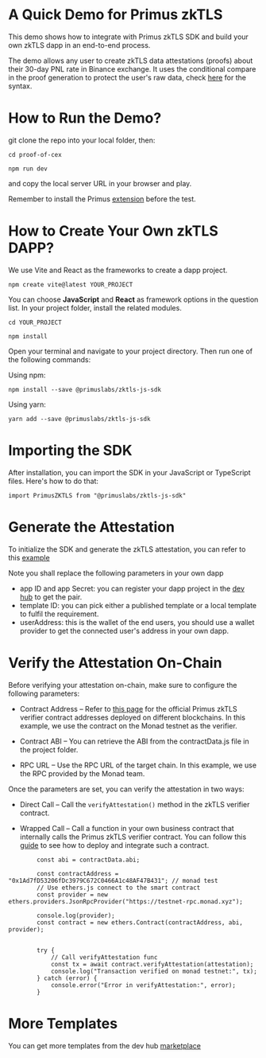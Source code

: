 # A Quick Demo for Primus zkTLS 

This demo shows how to integrate with Primus zkTLS SDK and build your own zkTLS dapp in an end-to-end process.

The demo allows any user to create zkTLS data attestations (proofs) about their 30-day PNL rate in Binance exchange. It uses the conditional compare in the proof generation to protect the user's raw data, check [here](https://docs.primuslabs.xyz/data-verification/zk-tls-sdk/test#verification-logics) for the syntax.


# How to Run the Demo?
git clone the repo into your local folder, then:

```node
cd proof-of-cex

npm run dev
```
and copy the local server URL in your browser and play. 

Remember to install the Primus [extension](https://chromewebstore.google.com/detail/primus/oeiomhmbaapihbilkfkhmlajkeegnjhe) before the test.

# How to Create Your Own zkTLS DAPP?

We use Vite and React as the frameworks to create a dapp project. 
```node
npm create vite@latest YOUR_PROJECT
```
You can choose **JavaScript** and **React** as framework options in the question list. In your project folder, install the related modules.

```node
cd YOUR_PROJECT

npm install
```
Open your terminal and navigate to your project directory. Then run one of the following commands:

Using npm:
```node
npm install --save @primuslabs/zktls-js-sdk
```

Using yarn:
```node
yarn add --save @primuslabs/zktls-js-sdk
```

# Importing the SDK
After installation, you can import the SDK in your JavaScript or TypeScript files. Here's how to do that:
```node
import PrimusZKTLS from "@primuslabs/zktls-js-sdk"
```

# Generate the Attestation
To initialize the SDK and generate the zkTLS attestation, you can refer to this [example](https://docs.primuslabs.xyz/data-verification/zk-tls-sdk/test)

Note you shall replace the following parameters in your own dapp
* app ID and app Secret: you can register your dapp project in the [dev hub](https://dev.primuslabs.xyz) to get the pair.
* template ID: you can pick either a published template or a local template to fulfil the requirement.
* userAddress: this is the wallet of the end users, you should use a wallet provider to get the connected user's address in your own dapp. 

# Verify the Attestation On-Chain

Before verifying your attestation on-chain, make sure to configure the following parameters:

- Contract Address – Refer to [this page](https://docs.primuslabs.xyz/data-verification/zk-tls-sdk/solidity/overview) for the official Primus zkTLS verifier contract addresses deployed on different blockchains. In this example, we use the contract on the Monad testnet as the verifier.

- Contract ABI – You can retrieve the ABI from the contractData.js file in the project folder.

- RPC URL – Use the RPC URL of the target chain. In this example, we use the RPC provided by the Monad team.


Once the parameters are set, you can verify the attestation in two ways:

- Direct Call – Call the `verifyAttestation()` method in the zkTLS verifier contract.

- Wrapped Call – Call a function in your own business contract that internally calls the Primus zkTLS verifier contract.
You can follow this [ guide](https://docs.primuslabs.xyz/data-verification/zk-tls-sdk/solidity/quickstart#deploy-a-smart-contract) to see how to deploy and integrate such a contract.


```
        const abi = contractData.abi;

        const contractAddress = "0x1Ad7fD53206fDc3979C672C0466A1c48AF47B431"; // monad test
        // Use ethers.js connect to the smart contract
        const provider = new ethers.providers.JsonRpcProvider("https://testnet-rpc.monad.xyz");
    
        console.log(provider);
        const contract = new ethers.Contract(contractAddress, abi, provider);
       

        try {
            // Call verifyAttestation func
            const tx = await contract.verifyAttestation(attestation);
            console.log("Transaction verified on monad testnet:", tx);
        } catch (error) {
            console.error("Error in verifyAttestation:", error);
        }
```

# More Templates
You can get more templates from the dev hub [marketplace](https://dev.primuslabs.xyz/marketplace)
